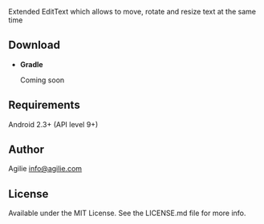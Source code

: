 Extended EditText which allows to move, rotate and resize text at the same time

## Download

- <b>Gradle</b>

    Coming soon

## Requirements

Android 2.3+ (API level 9+)

## Author

Agilie info@agilie.com

## License

Available under the MIT License. See the LICENSE.md file for more info.
